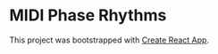 # MIDI Phase Rhythms

This project was bootstrapped with [Create React App](https://github.com/facebook/create-react-app).

